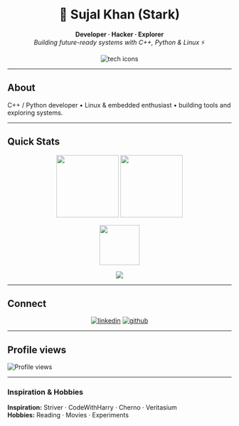 <!-- README.md — Futuristic, concise -->

<div align="center">

# 🚀 Sujal Khan (Stark)
**Developer · Hacker · Explorer**  
_Building future-ready systems with C++, Python & Linux_ ⚡

<img src="https://skillicons.dev/icons?i=cpp,python,js,qt,linux,git,androidstudio,pytorch,mysql" alt="tech icons" />

</div>

---

## About
C++ / Python developer • Linux & embedded enthusiast • building tools and exploring systems.

---

## Quick Stats
<p align="center">
  <img src="https://github-readme-stats.vercel.app/api?username=Sujal-Stark&show_icons=true&theme=radical&hide_border=true" height="140" />
  <img src="https://github-readme-stats.vercel.app/api/top-langs/?username=Sujal-Stark&layout=compact&theme=radical&hide_border=true" height="140" />
</p>

<p align="center">
  <img src="https://streak-stats.demolab.com?user=Sujal-Stark&theme=radical&hide_border=true" height="90" />
</p>

<p align="center">
  <img src="https://github-readme-activity-graph.vercel.app/graph?username=Sujal-Stark&theme=react-dark&hide_border=true&area=true" />
</p>

---

## Connect
<p align="center">
  <a href="https://www.linkedin.com/in/sujal-khan-503886366/"><img src="https://img.shields.io/badge/LinkedIn-%230A66C2?style=for-the-badge&logo=linkedin&logoColor=white" alt="linkedin" /></a>
  <a href="https://github.com/Sujal-Stark"><img src="https://img.shields.io/badge/GitHub-%23181717?style=for-the-badge&logo=github&logoColor=white" alt="github" /></a>
</p>

---

## Profile views

![Profile views](https://komarev.com/ghpvc/?username=Sujal-Stark&color=blueviolet)

---

### Inspiration & Hobbies
**Inspiration:** Striver · CodeWithHarry · Cherno · Veritasium  
**Hobbies:** Reading · Movies · Experiments
